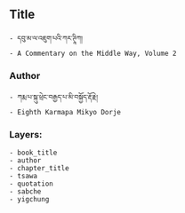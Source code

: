 ## Title
	- དབུ་མ་ལ་འཇུག་པའི་ཀར་ཊཱིཀ།
	- A Commentary on the Middle Way, Volume 2

### Author
	- ཀརྨ་པ་སྐུ་ཕྲེང་བརྒྱད་པ་མི་བསྐྱོད་རྡོ་རྗེ།
	- Eighth Karmapa Mikyo Dorje

### Layers:
	- book_title
	- author
	- chapter_title
	- tsawa
	- quotation
	- sabche
	- yigchung
